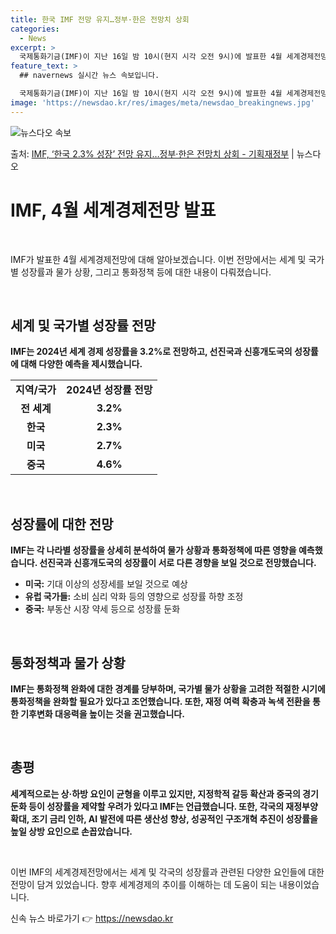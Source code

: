 ```yaml
---
title: 한국 IMF 전망 유지…정부·한은 전망치 상회
categories:
  - News
excerpt: >
  국제통화기금(IMF)이 지난 16일 밤 10시(현지 시각 오전 9시)에 발표한 4월 세계경제전망에서 2024…
feature_text: >
  ## navernews 실시간 뉴스 속보입니다.

  국제통화기금(IMF)이 지난 16일 밤 10시(현지 시각 오전 9시)에 발표한 4월 세계경제전망에서 2024…
image: 'https://newsdao.kr/res/images/meta/newsdao_breakingnews.jpg'
---
```


![뉴스다오 속보](https://newsdao.kr/res/images/meta/newsdao_breakingnews.jpg)

<p>출처: <a href="https://newsdao.kr/3606" rel="dofollow">IMF, ‘한국 2.3% 성장’ 전망 유지…정부·한은 전망치 상회 - 기획재정부</a> | 뉴스다오</p>

<h1 data-ke-size="size26"><b>IMF, 4월 세계경제전망 발표</b></h1>
<p data-ke-size="size16">&nbsp;</p>
IMF가 발표한 4월 세계경제전망에 대해 알아보겠습니다. 이번 전망에서는 세계 및 국가별 성장률과 물가 상황, 그리고 통화정책 등에 대한 내용이 다뤄졌습니다.
<p data-ke-size="size16">&nbsp;</p>

<h2 data-ke-size="size24"><b>세계 및 국가별 성장률 전망</b></h2>
<p data-ke-size="size16"><b>IMF는 2024년 세계 경제 성장률을 3.2%로 전망하고, 선진국과 신흥개도국의 성장률에 대해 다양한 예측을 제시했습니다.</b></p>

<table>
	<tr>
		<td style="text-align: center; height: 17px;"><b>지역/국가</b></td>
		<td style="text-align: center; height: 17px;"><b>2024년 성장률 전망</b></td>
	</tr>
	<tr>
		<td style="text-align: center; height: 17px;"><b>전 세계</b></td>
		<td style="text-align: center; height: 17px;"><b>3.2%</b></td>
	</tr>
	<tr>
		<td style="text-align: center; height: 17px;"><b>한국</b></td>
		<td style="text-align: center; height: 17px;"><b>2.3%</b></td>
	</tr>
	<tr>
		<td style="text-align: center; height: 17px;"><b>미국</b></td>
		<td style="text-align: center; height: 17px;"><b>2.7%</b></td>
	</tr>
	<tr>
		<td style="text-align: center; height: 17px;"><b>중국</b></td>
		<td style="text-align: center; height: 17px;"><b>4.6%</b></td>
	</tr>
</table>
<p data-ke-size="size16">&nbsp;</p>

<h2 data-ke-size="size24"><b>성장률에 대한 전망</b></h2>
<p data-ke-size="size16"><b>IMF는 각 나라별 성장률을 상세히 분석하여 물가 상황과 통화정책에 따른 영향을 예측했습니다. 선진국과 신흥개도국의 성장률이 서로 다른 경향을 보일 것으로 전망했습니다.</b></p>

<ul>
	<li><b>미국:</b> 기대 이상의 성장세를 보일 것으로 예상</li>
	<li><b>유럽 국가들:</b> 소비 심리 악화 등의 영향으로 성장률 하향 조정</li>
	<li><b>중국:</b> 부동산 시장 약세 등으로 성장률 둔화</li>
</ul>
<p data-ke-size="size16">&nbsp;</p>

<h2 data-ke-size="size24"><b>통화정책과 물가 상황</b></h2>
<p data-ke-size="size16"><b>IMF는 통화정책 완화에 대한 경계를 당부하며, 국가별 물가 상황을 고려한 적절한 시기에 통화정책을 완화할 필요가 있다고 조언했습니다. 또한, 재정 여력 확충과 녹색 전환을 통한 기후변화 대응력을 높이는 것을 권고했습니다.</b></p>
<p data-ke-size="size16">&nbsp;</p>

<h2 data-ke-size="size24"><b>총평</b></h2>
<p data-ke-size="size16"><b>세계적으로는 상·하방 요인이 균형을 이루고 있지만, 지정학적 갈등 확산과 중국의 경기둔화 등이 성장률을 제약할 우려가 있다고 IMF는 언급했습니다. 또한, 각국의 재정부양 확대, 조기 금리 인하, AI 발전에 따른 생산성 향상, 성공적인 구조개혁 추진이 성장률을 높일 상방 요인으로 손꼽았습니다.</b></p>
<p data-ke-size="size16">&nbsp;</p>

이번 IMF의 세계경제전망에서는 세계 및 각국의 성장률과 관련된 다양한 요인들에 대한 전망이 담겨 있었습니다. 향후 세계경제의 추이를 이해하는 데 도움이 되는 내용이었습니다. 

신속 뉴스 바로가기 👉 <a href="https://newsdao.kr" rel="dofollow">https://newsdao.kr</a>


